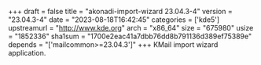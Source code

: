 +++
draft = false
title = "akonadi-import-wizard 23.04.3-4"
version = "23.04.3-4"
date = "2023-08-18T16:42:45"
categories = ['kde5']
upstreamurl = "http://www.kde.org"
arch = "x86_64"
size = "675980"
usize = "1852336"
sha1sum = "1700e2eac41a7dbb76dd8b791136d389ef75389e"
depends = "['mailcommon>=23.04.3']"
+++
KMail import wizard application.